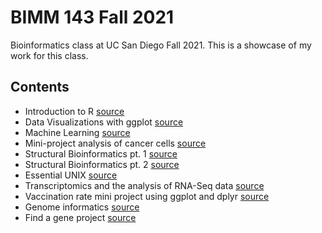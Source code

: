 # BIMM 143 Fall 2021
Bioinformatics class at UC San Diego Fall 2021. 
This is a showcase of my work for this class.

## Contents
- Introduction to R [source](https://github.com/Hopeadams/bimm143/blob/main/BIMM%20143/lab5_bimm143/lab5_bimm143.pdf)
- Data Visualizations with ggplot [source](https://github.com/Hopeadams/bimm143/blob/main/BIMM%20143/lab6_bimm143/Class6.pdf)
- Machine Learning [source](https://github.com/Hopeadams/bimm143/blob/main/lab08_bimm143/lab08_bimm143.pdf) 
- Mini-project analysis of cancer cells [source](https://github.com/Hopeadams/bimm143/blob/main/class09_mini_project2/class09_mini_project.pdf)
- Structural Bioinformatics pt. 1 [source](https://github.com/Hopeadams/bimm143/blob/main/class11_bimm143/class11_bimm143.pdf)
- Structural Bioinformatics pt. 2 [source](https://github.com/Hopeadams/bimm143/blob/main/class11_bimm143/class11_pt2_bimm143.pdf)
- Essential UNIX [source](https://github.com/Hopeadams/bimm143/blob/main/class13_bimm143/class13Unix.pdf)
- Transcriptomics and the analysis of RNA-Seq data [source](https://github.com/Hopeadams/bimm143/blob/main/class15_bimm143/class15_bimm143.pdf)
- Vaccination rate mini project using ggplot and dplyr [source](https://github.com/Hopeadams/bimm143/blob/main/class17_bimm143/class17_bimm143.pdf)
- Genome informatics [source](https://github.com/Hopeadams/bimm143/blob/main/class19_bimm143/lab19ws_bimm143.pdf)
- Find a gene project [source](https://github.com/Hopeadams/bimm143/blob/main/findagene_bimm143/BIMM%20143%20Find%20a%20project.pdf)
